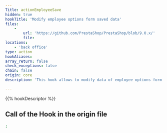 ```yaml
---
Title: actionEmployeeSave
hidden: true
hookTitle: 'Modify employee options form saved data'
files:
    -
        url: 'https://github.com/PrestaShop/PrestaShop/blob/9.0.x/'
        file: 
locations:
    - 'back office'
type: action
hookAliases: 
array_return: false
check_exceptions: false
chain: false
origin: core
description: 'This hook allows to modify data of employee options form after it was saved'

---
```


{{% hookDescriptor %}}

## Call of the Hook in the origin file

```php
;
```
